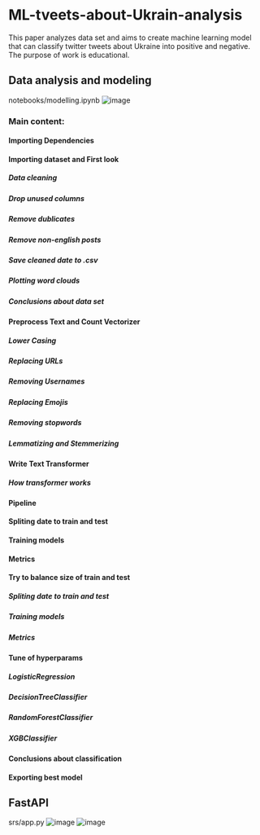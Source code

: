 # ML-tveets-about-Ukrain-analysis

This paper analyzes data set and aims to create machine learning model that can classify twitter tweets about Ukraine into positive and negative. The purpose of work is educational.

## Data analysis and modeling
notebooks/modelling.ipynb
![image](https://user-images.githubusercontent.com/55753476/215112545-0214b4b5-89d1-4746-a4b0-e64f2f1df83d.png)
### Main content:
#### Importing Dependencies
#### Importing dataset and First look
##### Data cleaning
##### Drop unused columns
##### Remove dublicates
##### Remove non-english posts
##### Save cleaned date to .csv
##### Plotting word clouds
##### Conclusions about data set
#### Preprocess Text and Count Vectorizer
##### Lower Casing
##### Replacing URLs
##### Removing Usernames
##### Replacing Emojis
##### Removing stopwords
##### Lemmatizing and Stemmerizing
#### Write Text Transformer
##### How transformer works
#### Pipeline
#### Spliting date to train and test
#### Training models
#### Metrics
#### Try to balance size of train and test
##### Spliting date to train and test
##### Training models
##### Metrics
#### Tune of hyperparams
##### LogisticRegression
##### DecisionTreeClassifier
##### RandomForestClassifier
##### XGBClassifier
#### Conclusions about classification
#### Exporting best model

## FastAPI
srs/app.py
![image](https://user-images.githubusercontent.com/55753476/215118511-407b8934-3efd-4fa3-8857-20103caf56e4.png)
![image](https://user-images.githubusercontent.com/55753476/215119131-12a8d035-c4c7-4db2-976d-c88798932d8e.png)
